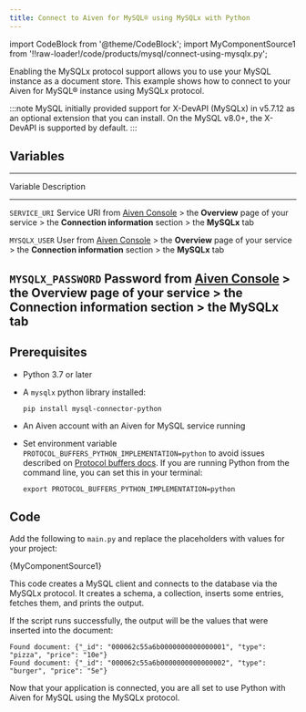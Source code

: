 ```yaml
---
title: Connect to Aiven for MySQL® using MySQLx with Python
---
```


import CodeBlock from '@theme/CodeBlock';
import MyComponentSource1 from '!!raw-loader!/code/products/mysql/connect-using-mysqlx.py';

Enabling the MySQLx protocol support allows you to use your MySQL
instance as a document store. This example shows how to connect to your
Aiven for MySQL® instance using MySQLx protocol.

:::note
MySQL initially provided support for X-DevAPI (MySQLx) in v5.7.12 as an
optional extension that you can install. On the MySQL v8.0+, the
X-DevAPI is supported by default.
:::

## Variables

  ----------------------------------------------------------------------------
  Variable            Description
  ------------------- --------------------------------------------------------
  `SERVICE_URI`       Service URI from [Aiven
                      Console](https://console.aiven.io/) \> the **Overview**
                      page of your service \> the **Connection information**
                      section \> the **MySQLx** tab

  `MYSQLX_USER`       User from [Aiven Console](https://console.aiven.io/) \>
                      the **Overview** page of your service \> the
                      **Connection information** section \> the **MySQLx** tab

  `MYSQLX_PASSWORD`   Password from [Aiven Console](https://console.aiven.io/)
                      \> the **Overview** page of your service \> the
                      **Connection information** section \> the **MySQLx** tab
  ----------------------------------------------------------------------------

## Prerequisites

-   Python 3.7 or later

-   A `mysqlx` python library installed:

    ``` 
    pip install mysql-connector-python
    ```

-   An Aiven account with an Aiven for MySQL service running

-   Set environment variable
    `PROTOCOL_BUFFERS_PYTHON_IMPLEMENTATION=python` to avoid issues
    described on [Protocol buffers
    docs](https://developers.google.com/protocol-buffers/docs/news/2022-05-06).
    If you are running Python from the command line, you can set this in
    your terminal:

    ``` shell
    export PROTOCOL_BUFFERS_PYTHON_IMPLEMENTATION=python
    ```

## Code

Add the following to `main.py` and replace the placeholders with values
for your project:

<CodeBlock language='python'>{MyComponentSource1}</CodeBlock>

This code creates a MySQL client and connects to the database via the
MySQLx protocol. It creates a schema, a collection, inserts some
entries, fetches them, and prints the output.

If the script runs successfully, the output will be the values that were
inserted into the document:

``` 
Found document: {"_id": "000062c55a6b0000000000000001", "type": "pizza", "price": "10e"}
Found document: {"_id": "000062c55a6b0000000000000002", "type": "burger", "price": "5e"}
```

Now that your application is connected, you are all set to use Python
with Aiven for MySQL using the MySQLx protocol.
